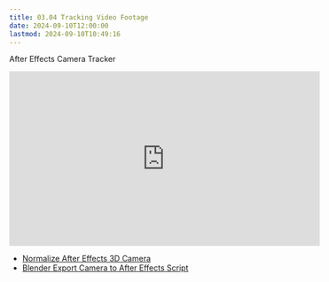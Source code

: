 ```yaml
---
title: 03.04 Tracking Video Footage
date: 2024-09-10T12:00:00
lastmod: 2024-09-10T10:49:16
---
```


<div class="video-grid">
<div class="iframe-16-9-container">
<div class="video-card">

After Effects Camera Tracker

<iframe class="youTubeIframe" width="560" height="315" src="https://www.youtube.com/embed/V2V9s4ESw2s?rel=0" title="YouTube video player" frameborder="0" allow="accelerometer; autoplay; clipboard-write; encrypted-media; gyroscope; picture-in-picture; web-share" allowfullscreen></iframe>
</div>
</div>

</div>

- [Normalize After Effects 3D Camera](https://workbench.tv/freebies/2020-05-28_NormalizeTrack)
- [Blender Export Camera to After Effects Script](https://github.com/Squls/io-export-after-effects-2.9/blob/main/io_export_after_effects.py)
